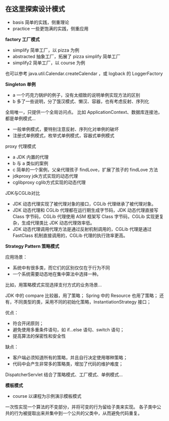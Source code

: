## 在这里探索设计模式

- basis 简单的实践，侧重理论
- practice 一些更饱满的实践，侧重应用

**factory 工厂模式**

- simplify 简单工厂，以 pizza 为例
- abstracted 抽象工厂，拓展了 pizza simplify 简单工厂
- simplify2 简单工厂，以 course 为例

也可以参考 java.util.Calendar.createCalendar ，或 logback 的 LoggerFactory

**Singleton 单例**

- a 一个巧克力锅炉的例子，没有太细致的说明单例实现方法的区别
- b 多了一些说明，分了饿汉模式、懒汉、容器，也有考虑反射、序列化

全局唯一，只提供一个全局访问点。
比如 ApplicationContext、数据库连接池，都是单例模式...

- 一般单例模式，要特别注意反射、序列化对单例的破坏
- 注册式单例模式，枚举式单例模式，容器式单例模式


proxy 代理模式

- a JDK 内置的代理
- b 与 a 类似的案例
- c 简单的一个案例，父亲代理孩子 findLove，扩展了孩子的 findLove 方法
- jdkproxy jdk方式实现的动态代理
- cglibproxy cglib方式实现的动态代理

JDK与CGLib对比
- JDK 动态代理实现了被代理对象的接口，CGLib 代理继承了被代理对象。
- JDK 动态代理和 CGLib 代理都在运行期生成字节码，JDK 动态代理直接写 Class 字节码，CGLib 代理使用 ASM 框架写 Class 字节码，CGLib 实现更复杂，生成代理类比 JDK 动态代理效率低。
- JDK 动态代理调用代理方法是通过反射机制调用的，CGLib 代理是通过 FastClass 机制直接调用的，CGLib 代理的执行效率更高。


**Strategy Pattern 策略模式**

应用场景：
 - 系统中有很多类，而它们的区别仅仅在于行为不同
 - 一个系统需要动态地在集中算法中选择一种。
 
 比如，用策略模式实现选择支付方式的业务场景...
 
 JDK 中的 compare 比较器，用了策略；
 Spring 中的 Resource 也用了策略；
 还有，不同类型的类，采用不同的初始化策略，InstantiationStrategy 接口；
 
 优点：
 
 - 符合开闭原则；
 - 避免使用多重条件语句，如 if...else 语句、switch 语句；
 - 提高算法的保密性和安全性

缺点：

- 客户端必须知道所有的策略，并且自行决定使用哪种策略；
- 代码中会产生非常多的策略类，增加了代码的维护难度；

DispatcherServlet 结合了策略模式、工厂模式、单例模式...



**模板模式**

- course 以课程为示例演示模板模式

一次性实现一个算法的不变部分，并将可变的行为留给子类来实现。
各子类中公共的行为被提取出来并集中到一个公共的父类中，从而避免代码重复。

